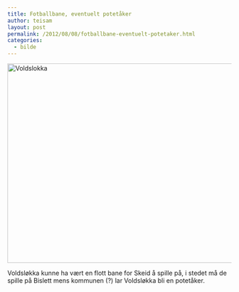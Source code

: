 ```yaml
---
title: Fotballbane, eventuelt potetåker
author: teisam
layout: post
permalink: /2012/08/08/fotballbane-eventuelt-potetaker.html
categories:
  - bilde
---
```

<img src="/content/voldslokka.jpg" alt="Voldslokka" title="voldslokka.jpg" border="0" width="600" height="448" />

Voldsløkka kunne ha vært en flott bane for Skeid å spille på, i stedet må de spille på Bislett mens kommunen (?) lar Voldsløkka bli en potetåker.